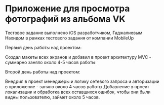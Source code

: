 # Приложение для просмотра фотографий из альбома VK
Тестовое задание выполнено iOS разработчиком, Гаджалиевым Нахидом в рамках тестового задания от компании MobileUp

Первый день работы над проектом:

Создал макеты всех экранов и добавил в проект архитектуру MVC - суммарно заняло около 4-5 часов работы

Второй день работы над проектом:

Внедрил в проект менеджеры и логику сетевого запроса и авторизации в приложение - заняло около 4 часов работы
Добавление в проект локализации и обработка всех оставшихся ошибок, чтобы они были видны пользователю, займет около 5 часов.
